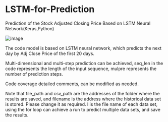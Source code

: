# LSTM-for-Prediction
Prediction of the Stock Adjusted Closing Price Based on LSTM Neural Network(Keras,Python)

![image](https://www.helloimg.com/i/2024/10/05/6700a81b08b1a.png)

The code model is based on LSTM neural network, which predicts the next day by Adj Close Price of the first 20 days.

Multi-dimensional and multi-step prediction can be achieved, seq_len in the code represents the length of the input sequence, mulpre represents the number of prediction steps.

Code coverage detailed comments, can be modified as needed.

Note that file_path and csv_path are the addresses of the folder where the results are saved, and filename is the address where the historical data set is stored. Please change it as required. l is the file name of each data set, using the for loop can achieve a run to predict multiple data sets, and save the results.
